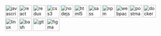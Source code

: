 <p align=""> 
  <a> 
    <img src="https://cdn.jsdelivr.net/gh/devicons/devicon@latest/icons/javascript/javascript-original.svg" alt="javascript" width="40" height="40"/> 
  </a>
  <a> 
    <img src="https://cdn.jsdelivr.net/gh/devicons/devicon@latest/icons/react/react-original.svg" alt="react" width="40" height="40"/> 
  </a>
  <a>
    <img src="https://cdn.jsdelivr.net/gh/devicons/devicon@latest/icons/redux/redux-original.svg" alt="redux" width="40" height="40"/>   
    </a>
  <a> 
    <img src="https://cdn.jsdelivr.net/gh/devicons/devicon@latest/icons/typescript/typescript-original.svg" alt="css3" width="40" height="40"/> 
  </a> 
  <a> 
    <img src="https://cdn.jsdelivr.net/gh/devicons/devicon@latest/icons/nodejs/nodejs-original-wordmark.svg" alt="nodejs" width="40" height="40"/> 
    <a> 
      <a>
    <img src="https://cdn.jsdelivr.net/gh/devicons/devicon@latest/icons/html5/html5-original.svg" alt="html5" width="40" height="40"/>  
    </a> 
    <a>
    <img src="https://cdn.jsdelivr.net/gh/devicons/devicon@latest/icons/sass/sass-original.svg" alt="sass" width="40" height="40"/>   
    </a>
    <a>
    <img src="https://cdn.jsdelivr.net/gh/devicons/devicon@latest/icons/npm/npm-original-wordmark.svg" alt="npm" width="40" height="40"/>   
    </a>
    <a>
    <img src="https://cdn.jsdelivr.net/gh/devicons/devicon@latest/icons/webpack/webpack-original.svg" alt="webpack" width="40" height="40"/>   
    </a>
  <a> 
    <img src="https://cdn.jsdelivr.net/gh/devicons/devicon@latest/icons/postman/postman-original.svg" alt="postman" width="40" height="40"/> 
  </a>
  <a> 
    <img src="https://cdn.jsdelivr.net/gh/devicons/devicon@latest/icons/docker/docker-plain.svg" alt="docker" width="40" height="40"/> 
  </a>
  <a> 
    <img src="https://cdn.jsdelivr.net/gh/devicons/devicon@latest/icons/linux/linux-plain.svg" alt="linux" width="40" height="40"/> 
  </a>
  <a> 
    <img src="https://cdn.jsdelivr.net/gh/devicons/devicon@latest/icons/bash/bash-original.svg" alt="bash" width="40" height="40"/> 
  </a>
  <a> 
    <img src="https://cdn.jsdelivr.net/gh/devicons/devicon@latest/icons/git/git-original.svg" alt="git" width="40" height="40"/> 
  </a>
  <a> 
    <img src="https://cdn.jsdelivr.net/gh/devicons/devicon@latest/icons/figma/figma-original.svg" alt="figma" width="40" height="40"/> 
  </a>
</p>
